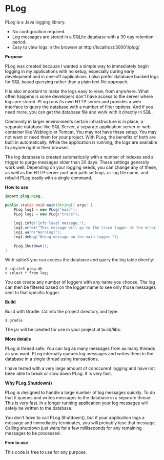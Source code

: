 # PLog

PLog is a Java logging library.

- No configuration required.
- Log messages are stored in a SQLite database with a 30 day retention period.
- Easy to view logs in the browser at http://localhost:50001/plog/

**Purpose**

PLog was created because I wanted a simple way to immediately begin logging in my applications with no setup, especially during early development and in one-off applications. I also prefer database backed logs for SQL based querying rather than a plain text file approach.

It is also important to make the logs easy to view, from anywhere. What often happens is some developers don't have access to the server where logs are stored. PLog runs its own HTTP server and provides a web interface to query the database with a number of filter options. And if you need more, you can get the database file and work with it directly in SQL.

Commonly in larger environments certain infrastructure is in place; a separate database like SQL Server, a separate application server or web container like Weblogic or Tomcat. You may not have these setup. You may not want or need them for your project. With PLog, the benefits of both are built in automatically. While the application is running, the logs are available to anyone right in their browser.

The log database is created automatically with a number of indexes and a trigger to purge messages older than 30 days. These settings generally work well. Depending on your logging needs, you can change any of these, as well as the HTTP server port and path settings, or log file name, and rebuild PLog easily with a single command.

**How to use**

```java
import plog.PLog;

public static void main(String[] args) {
    PLog log1 = new PLog("main");
    PLog log2 = new PLog("trace");
    
    log1.info("Info level message.");
    log2.error("This message will go to the trace logger at the error log level.");
    log1.warn("Warning!");
    log1.debug("Debug message on the main logger.");
    
    PLog.Shutdown();
}
```

With sqlite3 you can access the database and query the log table directly:

```
$ sqlite3 plog.db
> select * from log;
```

You can create any number of loggers with any name you choose. The log can then be filtered based on the logger name to see only those messages sent to that specific logger.

**Build**

Build with Gradle. Cd into the project directory and type:

```
$ gradle
```

The jar will be created for use in your project at build/libs.

**More details**

PLog is thread safe. You can log as many messages from as many threads as you want. PLog internally queues log messages and writes them to the database in a single thread using transactions.

I have tested with a very large amount of conccurent logging and have not been able to break or slow down PLog. It is very fast.

**Why PLog.Shutdown()**

PLog is designed to handle a large number of log messages quickly. To do that it queues and writes messages to the database in a separate thread. This is very fast.
In a longer running application your log messages will safely be written to the database.

You don't *have* to call PLog.Shutdown(), but if your application logs a message and immediately terminates, you will probably lose that message. Calling shutdown just waits for a few milliseconds for any remaining messages to be processed.

**Free to use**

This code is free to use for any purpose.
